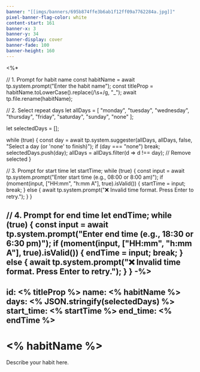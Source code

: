 ```yaml
---
banner: "[[imgs/banners/695b874ffe3b6ab1f12ff09a7762284a.jpg]]"
pixel-banner-flag-color: white
content-start: 161
banner-x: 3
banner-y: 34
banner-display: cover
banner-fade: 100
banner-height: 160
---
```

<%*


// 1. Prompt for habit name
const habitName = await tp.system.prompt("Enter the habit name");
const titleProp = habitName.toLowerCase().replace(/\s+/g, "_");
await tp.file.rename(habitName);

// 2. Select repeat days
let allDays = [
	"monday", 
	"tuesday", 
	"wednesday", 
	"thursday", 
	"friday", 
	"saturday", 
	"sunday", 
	"none"
];

let selectedDays = [];

while (true) {
    const day = await tp.system.suggester(allDays, allDays, false, "Select a day (or 'none' to finish)");
    if (day === "none") break;
    selectedDays.push(day);
    allDays = allDays.filter(d => d !== day); // Remove selected
}

// 3. Prompt for start time
let startTime;
while (true) {
    const input = await tp.system.prompt("Enter start time (e.g., 08:00 or 8:00 am)");
    if (moment(input, ["HH:mm", "h:mm A"], true).isValid()) {
        startTime = input;
        break;
    } else {
        await tp.system.prompt("❌ Invalid time format. Press Enter to retry.");
    }
}

// 4. Prompt for end time
let endTime;
while (true) {
    const input = await tp.system.prompt("Enter end time (e.g., 18:30 or 6:30 pm)");
    if (moment(input, ["HH:mm", "h:mm A"], true).isValid()) {
        endTime = input;
        break;
    } else {
        await tp.system.prompt("❌ Invalid time format. Press Enter to retry.");
    }
}
-%>
---
id: <% titleProp %>
name: <% habitName %>
days:
<% JSON.stringify(selectedDays) %>
start_time: <% startTime %>
end_time: <% endTime %>
---
# <% habitName %>

Describe your habit here.
